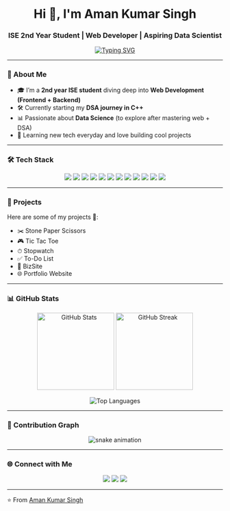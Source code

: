 <h1 align="center">Hi 👋, I'm Aman Kumar Singh</h1>
<h3 align="center">ISE 2nd Year Student | Web Developer | Aspiring Data Scientist</h3>


<p align="center">
  <a href="https://git.io/typing-svg">
    <img src="https://readme-typing-svg.herokuapp.com?font=Fira+Code&weight=500&size=22&pause=1000&color=00F7FF&center=true&vCenter=true&width=500&lines=Full-Stack+Web+Developer;DSA+%26+C%2B%2B+Enthusiast;Aspiring+Data+Scientist;Passionate+about+Building+Projects" alt="Typing SVG" />
  </a>
</p>

---

### 🚀 About Me
- 🎓 I’m a **2nd year ISE student** diving deep into **Web Development (Frontend + Backend)**  
- 🛠️ Currently starting my **DSA journey in C++**  
- 📊 Passionate about **Data Science** (to explore after mastering web + DSA)  
- 🌱 Learning new tech everyday and love building cool projects  

---

### 🛠 Tech Stack
<p align="center">
  <!-- Languages -->
  <img src="https://img.shields.io/badge/C-00599C?style=for-the-badge&logo=c&logoColor=white"/>
  <img src="https://img.shields.io/badge/C++-00599C?style=for-the-badge&logo=c%2B%2B&logoColor=white"/>
  <img src="https://img.shields.io/badge/HTML5-E34F26?style=for-the-badge&logo=html5&logoColor=white"/>
  <img src="https://img.shields.io/badge/CSS3-1572B6?style=for-the-badge&logo=css3&logoColor=white"/>
  <img src="https://img.shields.io/badge/JavaScript-F7DF1E?style=for-the-badge&logo=javascript&logoColor=black"/>
  <img src="https://img.shields.io/badge/React-20232A?style=for-the-badge&logo=react&logoColor=61DAFB"/>
  <img src="https://img.shields.io/badge/TailwindCSS-38B2AC?style=for-the-badge&logo=tailwind-css&logoColor=white"/>
  <img src="https://img.shields.io/badge/Node.js-339933?style=for-the-badge&logo=nodedotjs&logoColor=white"/>
  <img src="https://img.shields.io/badge/Express.js-000000?style=for-the-badge&logo=express&logoColor=white"/>
  <img src="https://img.shields.io/badge/MongoDB-4EA94B?style=for-the-badge&logo=mongodb&logoColor=white"/>
  <img src="https://img.shields.io/badge/Firebase-FFCA28?style=for-the-badge&logo=firebase&logoColor=black"/>
  <img src="https://img.shields.io/badge/Arduino-00979D?style=for-the-badge&logo=arduino&logoColor=white"/>
</p>

---

### 📂 Projects
Here are some of my projects 🚀:

- ✂️ <a href="https://stone-paper-scissors-drab.vercel.app/" target="_blank" style="text-decoration:none;">Stone Paper Scissors</a>  
- 🎮 <a href="https://tic-tac-toe-alpha-tawny-74.vercel.app/" target="_blank" style="text-decoration:none;">Tic Tac Toe</a>  
- ⏱ <a href="https://stop-watch-one-pi.vercel.app/" target="_blank" style="text-decoration:none;">Stopwatch</a>  
- ✅ <a href="https://to-do-list-app-five-jet.vercel.app/" target="_blank" style="text-decoration:none;">To-Do List</a>  
- 🏢 <a href="https://bizsite-snowy.vercel.app/" target="_blank" style="text-decoration:none;">BizSite</a>  
- 🌐 <a href="https://aman-singhdev.vercel.app/" target="_blank" style="text-decoration:none;">Portfolio Website</a>


---

### 📊 GitHub Stats
<p align="center">
  <img src="https://github-readme-stats.vercel.app/api?username=AmanSingh007coder&show_icons=true&theme=tokyonight" alt="GitHub Stats" height="180"/>
  <img src="https://github-readme-streak-stats.herokuapp.com/?user=AmanSingh007coder&theme=tokyonight" alt="GitHub Streak" height="180"/>
</p>

<p align="center">
  <img src="https://github-readme-stats.vercel.app/api/top-langs/?username=AmanSingh007coder&layout=compact&theme=tokyonight" alt="Top Languages"/>
</p>

---

### 🐍 Contribution Graph
<p align="center">
  <img src="https://github.com/AmanSingh007coder/AmanSingh007coder/blob/output/github-contribution-grid-snake.svg" alt="snake animation" />
</p>

---

### 🌐 Connect with Me
<p align="center">
  <a href="https://www.linkedin.com/in/aman-kumar-singh-be/"><img src="https://img.shields.io/badge/LinkedIn-0A66C2?style=for-the-badge&logo=linkedin&logoColor=white"/></a>
  <a href="https://aman-singhdev.vercel.app/"><img src="https://img.shields.io/badge/Portfolio-000000?style=for-the-badge&logo=vercel&logoColor=white"/></a>
  <a href="mailto:amansinghrajput9005@gmail.com"><img src="https://img.shields.io/badge/Email-D14836?style=for-the-badge&logo=gmail&logoColor=white"/></a>
</p>

---

⭐️ From [Aman Kumar Singh](https://github.com/AmanSingh007coder)


